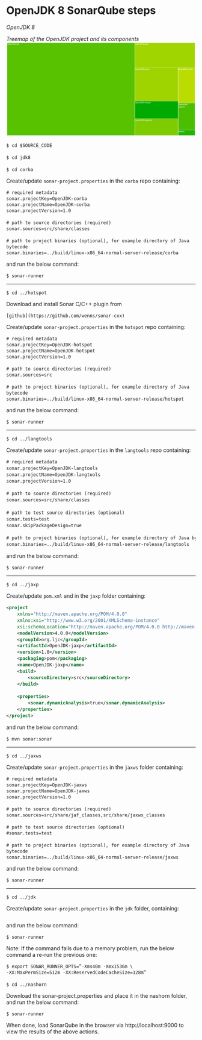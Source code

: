 # OpenJDK 8 SonarQube steps

*OpenJDK 8*

*Treemap of the OpenJDK project and its components*
![](SonarQube-OpenJDK.jpg)

```
$ cd $SOURCE_CODE

$ cd jdk8

$ cd corba
```

Create/update ```sonar-project.properties``` in the ```corba``` repo containing:
```
# required metadata
sonar.projectKey=OpenJDK-corba
sonar.projectName=OpenJDK-corba
sonar.projectVersion=1.0

# path to source directories (required)
sonar.sources=src/share/classes

# path to project binaries (optional), for example directory of Java bytecode
sonar.binaries=../build/linux-x86_64-normal-server-release/corba

```

and run the below command:

```
$ sonar-runner
```
---

```
$ cd ../hotspot
```
Download and install Sonar C/C++ plugin from
```
[github](https://github.com/wenns/sonar-cxx)
```

Create/update ```sonar-project.properties``` in the ```hotspot``` repo containing:

```
# required metadata
sonar.projectKey=OpenJDK-hotspot
sonar.projectName=OpenJDK-hotspot
sonar.projectVersion=1.0

# path to source directories (required)
sonar.sources=src

# path to project binaries (optional), for example directory of Java bytecode
sonar.binaries=../build/linux-x86_64-normal-server-release/hotspot
```
and run the below command:

```
$ sonar-runner
```
---

```
$ cd ../langtools
```

Create/update ```sonar-project.properties``` in the ```langtools``` repo containing:

```xml
# required metadata
sonar.projectKey=OpenJDK-langtools
sonar.projectName=OpenJDK-langtools
sonar.projectVersion=1.0

# path to source directories (required)
sonar.sources=src/share/classes

# path to test source directories (optional)
sonar.tests=test
sonar.skipPackageDesign=true

# path to project binaries (optional), for example directory of Java bytecode
sonar.binaries=../build/linux-x86_64-normal-server-release/langtools
```
and run the below command:

```
$ sonar-runner
```
---

```
$ cd ../jaxp
```

Create/update ```pom.xml``` and in the ```jaxp``` folder containing:
```xml
<project
    xmlns="http://maven.apache.org/POM/4.0.0"
    xmlns:xsi="http://www.w3.org/2001/XMLSchema-instance"
    xsi:schemaLocation="http://maven.apache.org/POM/4.0.0 http://maven.apache.org/xsd/maven-4.0.0.xsd">
    <modelVersion>4.0.0</modelVersion>
    <groupId>org.ljc</groupId>
    <artifactId>OpenJDK-jaxp</artifactId>
    <version>1.0</version>
    <packaging>pom</packaging>
    <name>OpenJDK-jaxp</name>
    <build>
        <sourceDirectory>src</sourceDirectory>
    </build>

    <properties>
        <sonar.dynamicAnalysis>true</sonar.dynamicAnalysis>
    </properties>
</project>
```
and run the below command:

```
$ mvn sonar:sonar
```
---
```
$ cd ../jaxws
```
Create/update ```sonar-project.properties``` in the ```jaxws``` folder containing:

```
# required metadata
sonar.projectKey=OpenJDK-jaxws
sonar.projectName=OpenJDK-jaxws
sonar.projectVersion=1.0

# path to source directories (required)
sonar.sources=src/share/jaf_classes,src/share/jaxws_classes

# path to test source directories (optional)
#sonar.tests=test

# path to project binaries (optional), for example directory of Java bytecode
sonar.binaries=../build/linux-x86_64-normal-server-release/jaxws
```

and run the below command:

```
$ sonar-runner
```
---
```
$ cd ../jdk
```

Create/update ```sonar-project.properties``` in the ```jdk``` folder, containing:

```

```

and run the below command:

```
$ sonar-runner
```

Note: If the command fails due to a memory problem, run the below command a re-run the previous one:

```
$ export SONAR_RUNNER_OPTS=”-Xms40m -Xmx1536m \
-XX:MaxPermSize=512m -XX:ReservedCodeCacheSize=128m”

$ cd ../nashorn
```

Download the sonar-project.properties and place it in the nashorn folder, and run the below command:

```
$ sonar-runner
```

When done, load SonarQube in the browser via http://localhost:9000 to view the results of the above actions. 
